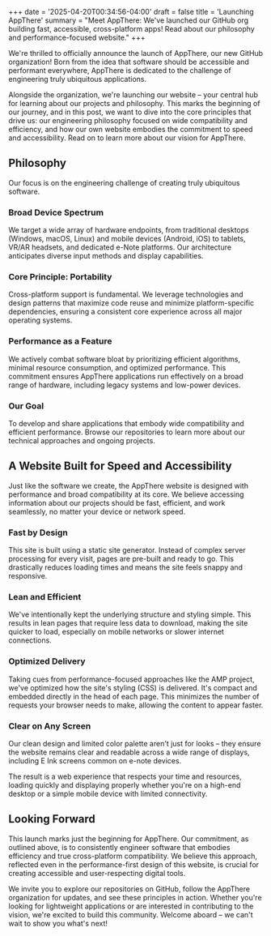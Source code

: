 +++
date = '2025-04-20T00:34:56-04:00'
draft = false
title = 'Launching AppThere'
summary = "Meet AppThere: We've launched our GitHub org building fast, accessible, cross-platform apps! Read about our philosophy and performance-focused website."
+++

We're thrilled to officially announce the launch of AppThere, our new GitHub organization! Born from the idea that software should be accessible and performant everywhere, AppThere is dedicated to the challenge of engineering truly ubiquitous applications.

Alongside the organization, we're launching our website – your central hub for learning about our projects and philosophy. This marks the beginning of our journey, and in this post, we want to dive into the core principles that drive us: our engineering philosophy focused on wide compatibility and efficiency, and how our own website embodies the commitment to speed and accessibility. Read on to learn more about our vision for AppThere.

## Philosophy

Our focus is on the engineering challenge of creating truly ubiquitous software.

### Broad Device Spectrum

We target a wide array of hardware endpoints, from traditional desktops (Windows, macOS, Linux) and mobile devices (Android, iOS) to tablets, VR/AR headsets, and dedicated e-Note platforms. Our architecture anticipates diverse input methods and display capabilities.

### Core Principle: Portability

Cross-platform support is fundamental. We leverage technologies and design patterns that maximize code reuse and minimize platform-specific dependencies, ensuring a consistent core experience across all major operating systems.

### Performance as a Feature

We actively combat software bloat by prioritizing efficient algorithms, minimal resource consumption, and optimized performance. This commitment ensures AppThere applications run effectively on a broad range of hardware, including legacy systems and low-power devices.

### Our Goal

To develop and share applications that embody wide compatibility and efficient performance. Browse our repositories to learn more about our technical approaches and ongoing projects.

## A Website Built for Speed and Accessibility

Just like the software we create, the AppThere website is designed with performance and broad compatibility at its core. We believe accessing information about our projects should be fast, efficient, and work seamlessly, no matter your device or network speed.

### Fast by Design

This site is built using a static site generator. Instead of complex server processing for every visit, pages are pre-built and ready to go. This drastically reduces loading times and means the site feels snappy and responsive.

### Lean and Efficient

We've intentionally kept the underlying structure and styling simple. This results in lean pages that require less data to download, making the site quicker to load, especially on mobile networks or slower internet connections.

### Optimized Delivery

Taking cues from performance-focused approaches like the AMP project, we've optimized how the site's styling (CSS) is delivered. It's compact and embedded directly in the head of each page. This minimizes the number of requests your browser needs to make, allowing the content to appear faster.

### Clear on Any Screen

Our clean design and limited color palette aren't just for looks – they ensure the website remains clear and readable across a wide range of displays, including E Ink screens common on e-note devices.

The result is a web experience that respects your time and resources, loading quickly and displaying properly whether you're on a high-end desktop or a simple mobile device with limited connectivity.

## Looking Forward

This launch marks just the beginning for AppThere. Our commitment, as outlined above, is to consistently engineer software that embodies efficiency and true cross-platform compatibility. We believe this approach, reflected even in the performance-first design of this website, is crucial for creating accessible and user-respecting digital tools.

We invite you to explore our repositories on GitHub, follow the AppThere organization for updates, and see these principles in action. Whether you're looking for lightweight applications or are interested in contributing to the vision, we're excited to build this community. Welcome aboard – we can't wait to show you what's next!